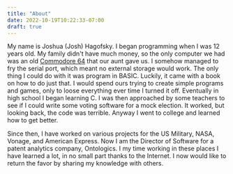 ```yaml
---
title: "About"
date: 2022-10-19T10:22:33-07:00
draft: true
---
```

My name is Joshua (Josh) Hagofsky. I began programming when I was 12 years old. My family didn't have much money, so the only computer we had was an old [Commodore 64](https://en.wikipedia.org/wiki/Commodore_64) that our aunt gave us. I somehow managed to fry the serial port, which meant no external storage would work. The only thing I could do with it was program in BASIC. Luckily, it came with a book on how to do just that. I would spend ours trying to create simple programs and games, only to loose everything ever time I turned it off. Eventually in high school I began learning C. I was then approached by some teachers to see if I could write some voting software for a mock election. It worked, but looking back, the code was terrible. Anyway I went to college and learned how to get better.

Since then, I have worked on various projects for the US Military, NASA, Vonage, and American Express. Now I am the Director of Software for a patent analytics company, Ontologics. I my time working in these places I have learned a lot, in no small part thanks to the Internet. I now would like to return the favor by sharing my knowledge with others.  
